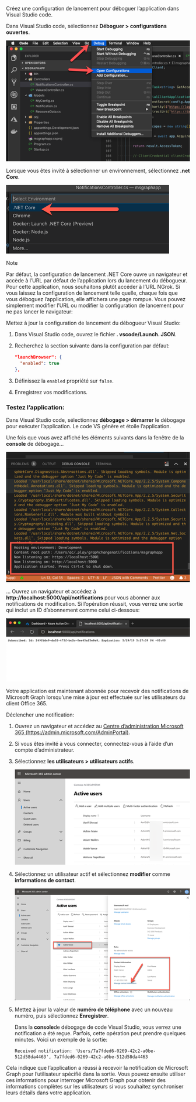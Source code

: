 <!-- markdownlint-disable MD002 MD041 -->

Créez une configuration de lancement pour déboguer l’application dans Visual Studio code.

Dans Visual Studio code, sélectionnez **Déboguer > configurations ouvertes**.

  ![Capture d’un code VS pour l’ouverture de configurations de lancement](./images/vscode-debugapp-01.png)

Lorsque vous êtes invité à sélectionner un environnement, sélectionnez **.net Core**.

  ![Capture d’une vidéo de code VS création d’une configuration de lancement pour .NET Core](./images/vscode-debugapp-02.png)

> [!NOTE]
> Par défaut, la configuration de lancement .NET Core ouvre un navigateur et accède à l’URL par défaut de l’application lors du lancement du débogueur. Pour cette application, nous souhaitons plutôt accéder à l’URL NGrok. Si vous laissez la configuration de lancement telle quelle, chaque fois que vous déboguez l’application, elle affichera une page rompue. Vous pouvez simplement modifier l’URL ou modifier la configuration de lancement pour ne pas lancer le navigateur:

Mettez à jour la configuration de lancement du débogueur Visual Studio:

  1. Dans Visual Studio code, ouvrez le fichier **. vscode/Launch. JSON**.
  1. Recherchez la section suivante dans la configuration par défaut:

      ```json
      "launchBrowser": {
        "enabled": true
      },
      ```

  1. Définissez la `enabled` propriété sur `false`.
  1. Enregistrez vos modifications.

### <a name="test-the-application"></a>Testez l’application:

Dans Visual Studio code, sélectionnez **débogage > démarrer** le débogage pour exécuter l’application. Le code VS génère et étoile l’application.

Une fois que vous avez affiché les éléments suivants dans la fenêtre de la **console** de débogage...

![Capture d’écran de la console de débogage de code VS](./images/vscode-debugapp-03.png)

... Ouvrez un navigateur et accédez à **http://localhost:5000/api/notifications** pour vous abonner aux notifications de modification. Si l’opération réussit, vous verrez une sortie qui inclut un ID d’abonnement comme celui ci-dessous:

![Capture d’écran d’un abonnement réussi](./images/vscode-debugapp-04.png)

Votre application est maintenant abonnée pour recevoir des notifications de Microsoft Graph lorsqu’une mise à jour est effectuée sur les utilisateurs du client Office 365.

Déclencher une notification:

1. Ouvrez un navigateur et accédez au [Centre d’administration Microsoft 365 (https://admin.microsoft.com/AdminPortal)](https://admin.microsoft.com/AdminPortal).
1. Si vous êtes invité à vous connecter, connectez-vous à l’aide d’un compte d’administrateur.
1. Sélectionnez **les utilisateurs > utilisateurs actifs**.

    ![Capture d’écran du centre d’administration Microsoft 365](./images/vscode-debugapp-05.png)

1. Sélectionnez un utilisateur actif et sélectionnez **modifier** comme **informations de contact**.

    ![Capture d’écran des détails d’un utilisateur](./images/vscode-debugapp-06.png)

1. Mettez à jour la valeur de **numéro de téléphone** avec un nouveau numéro, puis sélectionnez **Enregistrer**.

    Dans la **console**de débogage de code Visual Studio, vous verrez une notification a été reçue. Parfois, cette opération peut prendre quelques minutes. Voici un exemple de la sortie:

    ```shell
    Received notification: 'Users/7a7fded6-0269-42c2-a0be-512d58da4463', 7a7fded6-0269-42c2-a0be-512d58da4463
    ```

Cela indique que l’application a réussi à recevoir la notification de Microsoft Graph pour l’utilisateur spécifié dans la sortie. Vous pouvez ensuite utiliser ces informations pour interroger Microsoft Graph pour obtenir des informations complètes sur les utilisateurs si vous souhaitez synchroniser leurs détails dans votre application.